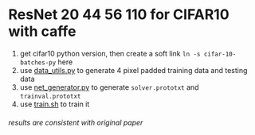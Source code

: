 # ResNet 20 44 56 110 for CIFAR10 with caffe 
1. get cifar10 python version, then create a soft link `ln -s cifar-10-batches-py` here
2. use [data_utils.py](data_utils.py) to generate 4 pixel padded training data and testing data
3. use [net_generator.py](net_generator.py) to generate `solver.prototxt` and `trainval.prototxt`
4. use [train.sh](train.sh) to train it

###### results are consistent with original paper
